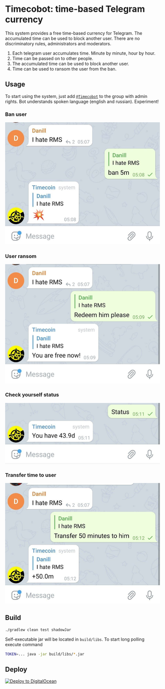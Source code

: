 # Timecobot: time-based Telegram currency

This system provides a free time-based currency for Telegram. The accumulated time can be used to
block another user. There are no discriminatory rules, administrators and moderators.

1. Each telegram user accumulates time. Minute by minute, hour by hour.
1. Time can be passed on to other people.
1. The accumulated time can be used to block another user.
1. Time can be used to ransom the user from the ban.

## Usage

To start using the system, just add [`@Timecobot`](https://t.me/timecobot) to the group with admin
rights. Bot understands spoken language (english and russian). Experiment!

### Ban user

![](examples/ban.jpg "Ban user")

### User ransom

![](examples/ransom.jpg "Redeem user")

### Check yourself status

![](examples/status.jpg "My status")

### Transfer time to user

![](examples/transfer.jpg "Transfer time to user")

## Build

```sh
./gradlew clean test shadowJar
```

Self-executable jar will be located in `build/libs`. To start long polling execute command

```sh
TOKEN=... java -jar build/libs/*.jar
```

## Deploy

[![Deploy to DigitalOcean](https://www.deploytodo.com/do-btn-blue-ghost.svg)](https://cloud.digitalocean.com/apps/new?repo=https://github.com/demidko/timecobot/tree/main)

